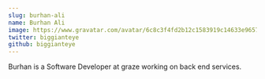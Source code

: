 ```yaml
---
slug: burhan-ali
name: Burhan Ali
image: https://www.gravatar.com/avatar/6c8c3f4fd2b12c1583919c14633e9657?s=250&d=mm&r=x
twitter: biggianteye
github: biggianteye
---
```


Burhan is a Software Developer at graze working on back end services.
